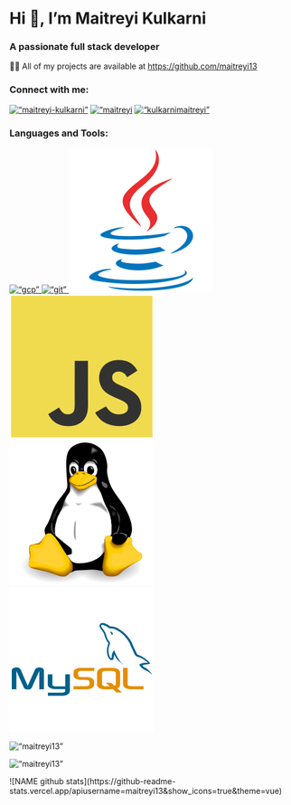 <h1 align=“center”>Hi 👋, I’m Maitreyi Kulkarni</h1>
<h3 align=“center”>A passionate full stack developer</h3>

<p align=“left”> <a href="https://github.com/ryo-ma/github-profile-trophy“><img src=”https://github-profile-trophy.vercel.app/?username=maitreyi13" alt=“maitreyi13” /></a> </p>

👨‍💻 All of my projects are available at https://github.com/maitreyi13
<h3 align=“left”>Connect with me:</h3>
<p align=“left”>
<a href="https://linkedin.com/in/maitreyi-kulkarni" target=“blank”><img align=“center” src="https://raw.githubusercontent.com/rahuldkjain/github-profile-readme-generator/master/src/images/icons/Social/linked-in-alt.svg" alt=“maitreyi-kulkarni” height=“30” width=“40” /></a>
<a href="https://stackoverflow.com/users/maitreyi kulkarni" target=“blank”><img align=“center” src="https://raw.githubusercontent.com/rahuldkjain/github-profile-readme-generator/master/src/images/icons/Social/stack-overflow.svg" alt=“maitreyi kulkarni” height=“30” width=“40” /></a>
<a href="https://auth.geeksforgeeks.org/user/kulkarnimaitreyi" target=“blank”><img align=“center” src="https://raw.githubusercontent.com/rahuldkjain/github-profile-readme-generator/master/src/images/icons/Social/geeks-for-geeks.svg" alt=“kulkarnimaitreyi” height=“30” width=“40” /></a>
</p>

<h3 align=“left”>Languages and Tools:</h3>
<p align=“left”> <a href="https://cloud.google.com" target="_blank" rel=“noreferrer”> <img src="https://www.vectorlogo.zone/logos/google_cloud/google_cloud-icon.svg" alt=“gcp” width=“40” height=“40”/> </a> <a href="https://git-scm.com/" target="_blank" rel=“noreferrer”> <img src="https://www.vectorlogo.zone/logos/git-scm/git-scm-icon.svg" alt=“git” width=“40” height=“40”/> </a> <a href="https://www.java.com" target="_blank" rel=“noreferrer”> <img src="https://raw.githubusercontent.com/devicons/devicon/master/icons/java/java-original.svg" alt=“java” width=“30” height=“40”/> </a> <a href="https://developer.mozilla.org/en-US/docs/Web/JavaScript" target="_blank" rel=“noreferrer”> <img src="https://raw.githubusercontent.com/devicons/devicon/master/icons/javascript/javascript-original.svg" alt=“javascript” width=“40” height=“40”/> </a> <a href="https://www.linux.org/" target="_blank" rel=“noreferrer”> <img src="https://raw.githubusercontent.com/devicons/devicon/master/icons/linux/linux-original.svg" alt=“linux” width=“40” height=“40”/> </a> <a href="https://www.mysql.com/" target="_blank" rel=“noreferrer”> <img src="https://raw.githubusercontent.com/devicons/devicon/master/icons/mysql/mysql-original-wordmark.svg" alt=“mysql” width=“40” height=“40”/> </a> </p>

<p><img align=“left” src="https://github-readme-stats.vercel.app/api/top-langs?username=maitreyi13&show_icons=true&locale=en&layout=compact" alt=“maitreyi13” /></p>

<p> <img align=“center” src="https://github-readme-stats.vercel.app/api?username=maitreyi13&show_icons=true&locale=en" alt=“maitreyi13” /></p>
![NAME github stats](https://github-readme-stats.vercel.app/apiusername=maitreyi13&show_icons=true&theme=vue) 
